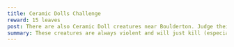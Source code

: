 ```yaml
---
title: Ceramic Dolls Challenge	
reward: 15 leaves
post: There are also Ceramic Doll creatures near Boulderton. Judge their combat abilities and let us know what they can do.
summary: These creatures are always violent and will just kill (especially kinfolk).
---
```

